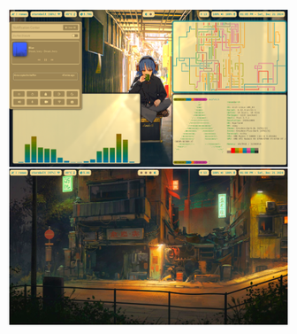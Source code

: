 ![Screenshot](Pictures/gruvbox-rice/gruvbox-rice-1.png)
![Screenshot](Pictures/gruvbox-rice/gruvbox-rice-3.png)
